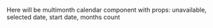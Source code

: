 Here will be multimonth calendar component with props:
unavailable,
selected date,
start date,
months count
